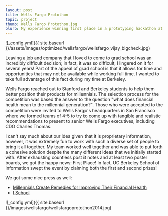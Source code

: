 ```yaml
---
layout: post
title: Wells Fargo Protothon
topic: project 
thumb: Wells Fargo Protothon.jpg
blurb: My experience winning first place in a prototyping hackathon at Wells Fargo HQ.
---
```


![_config.yml]({{ site.baseurl }}/assets/images/optimized/wellsfargo/wellsfargo_vijay_bigcheck.jpg)

Leaving a job and company that I loved to come to grad school was an incredibly difficult decision; in fact, it was so difficult, I lingered on it for several years! Part of the appeal of grad school is that it allows for time and opportunities that may not be available while working full time. I wanted to take full advantage of this fact during my time at Berkeley.

Wells Fargo reached out to Stanford and Berkeley students to help them better position their products for millennials. The selection process for the competition was based the answer to the question "what does financial health mean to the millennial generation?". Those who were accepted to the competition were invited to Wells Fargo's headquarters in San Francisco where we formed teams of 4-5 to try to come up with tangible and realistic recommendations to present to senior Wells Fargo executives, including CDO Charles Thomas.

I can't say much about our idea given that it is proprietary information, however, it was extremely fun to work with such a diverse set of people to bring it all together. My team worked well together and was able to put forth a cohesive solution despite the many different ideas that we initially started with. After exhausting countless post it notes and at least two poster boards, we got the happy news: First Place! In fact, UC Berkeley School of Information swept the event by claiming both the first and second prizes!

We got some nice press as well:

* [Millennials Create Remedies for Improving Their Financial Health](http://stories.wellsfargobank.com/millennials-create-remedies-improving-financial-health/?cid=facebook)
* [I School](http://www.ischool.berkeley.edu/newsandevents/news/20141208wellsfargoprotothon)

![_config.yml]({{ site.baseurl }}/images/wellsfargo/wellsfargoprotothon2014.jpg)
